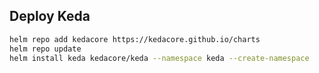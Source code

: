 ## Deploy Keda

```bash
helm repo add kedacore https://kedacore.github.io/charts
helm repo update
helm install keda kedacore/keda --namespace keda --create-namespace
```